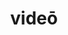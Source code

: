 ---
title: videō
meaning: to see
ch: [four, mt, mt1thru4, ss, ss3]
pos: verb
inf: vidēre
secondppstem: vid
infend: ēre
thirdpp: vīdī
fourthpp: vīsus
conjugation: second
derivatives: vision, evidence
six: y
---